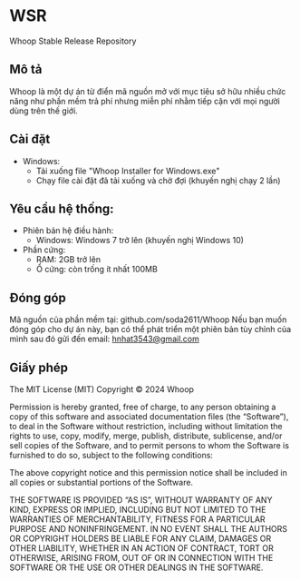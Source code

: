 # WSR
Whoop Stable Release Repository

## Mô tả

Whoop là một dự án từ điển mã nguồn mở với mục tiêu sở hữu nhiều chức năng như phần mềm trả phí nhưng miễn phí nhằm tiếp cận với mọi người dùng trên thế giới.

## Cài đặt

- Windows:
  + Tải xuống file "Whoop Installer for Windows.exe"
  + Chạy file cài đặt đã tải xuống và chờ đợi (khuyến nghị chạy 2 lần)

## Yêu cầu hệ thống:
- Phiên bản hệ điều hành:
  + Windows: Windows 7 trở lên (khuyến nghị Windows 10)
- Phần cứng:
  + RAM: 2GB trở lên
  + Ổ cứng: còn trống ít nhất 100MB

## Đóng góp

Mã nguồn của phần mềm tại: github.com/soda2611/Whoop
Nếu bạn muốn đóng góp cho dự án này, bạn có thể phát triển một phiên bản tùy chỉnh của mình sau đó gửi đến email: hnhat3543@gmail.com

## Giấy phép

The MIT License (MIT)
Copyright © 2024 Whoop

Permission is hereby granted, free of charge, to any person obtaining a copy of this software and associated documentation files (the “Software”), to deal in the Software without restriction, including without limitation the rights to use, copy, modify, merge, publish, distribute, sublicense, and/or sell copies of the Software, and to permit persons to whom the Software is furnished to do so, subject to the following conditions:

The above copyright notice and this permission notice shall be included in all copies or substantial portions of the Software.

THE SOFTWARE IS PROVIDED “AS IS”, WITHOUT WARRANTY OF ANY KIND, EXPRESS OR IMPLIED, INCLUDING BUT NOT LIMITED TO THE WARRANTIES OF MERCHANTABILITY, FITNESS FOR A PARTICULAR PURPOSE AND NONINFRINGEMENT. IN NO EVENT SHALL THE AUTHORS OR COPYRIGHT HOLDERS BE LIABLE FOR ANY CLAIM, DAMAGES OR OTHER LIABILITY, WHETHER IN AN ACTION OF CONTRACT, TORT OR OTHERWISE, ARISING FROM, OUT OF OR IN CONNECTION WITH THE SOFTWARE OR THE USE OR OTHER DEALINGS IN THE SOFTWARE.
